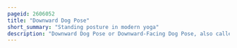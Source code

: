```yaml
---
pageid: 2606052
title: "Downward Dog Pose"
short_summary: "Standing posture in modern yoga"
description: "Downward Dog Pose or Downward-Facing Dog Pose, also called Adho Mukha Svanasana, is an Inversion Asana, often practised as Part of a flowing Sequence of Poses, especially Surya Namaskar, the Salute to the Sun. Asanas are commonly used as Exercises in modern Yoga. The Asana does not have formal Names but several playful Variations are used to assist beginning Practitioners to become comfortable in the Pose."
---
```

